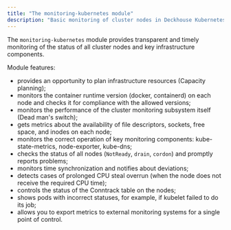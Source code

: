 ```yaml
---
title: "The monitoring-kubernetes module"
description: "Basic monitoring of cluster nodes in Deckhouse Kubernetes Platform."
---
```


The `monitoring-kubernetes` module provides transparent and timely monitoring of the status of all cluster nodes and key infrastructure components.

Module features:

- provides an opportunity to plan infrastructure resources (Capacity planning);
- monitors the container runtime version (docker, containerd) on each node and checks it for compliance with the allowed versions;
- monitors the performance of the cluster monitoring subsystem itself (Dead man's switch);
- gets metrics about the availability of file descriptors, sockets, free space, and inodes on each node;
- monitors the correct operation of key monitoring components: kube-state-metrics, node-exporter, kube-dns;
- checks the status of all nodes (`NotReady`, `drain`, `cordon`) and promptly reports problems;
- monitors time synchronization and notifies about deviations;
- detects cases of prolonged CPU steal overrun (when the node does not receive the required CPU time);
- controls the status of the Conntrack table on the nodes;
- shows pods with incorrect statuses, for example, if kubelet failed to do its job;
- allows you to export metrics to external monitoring systems for a single point of control.

